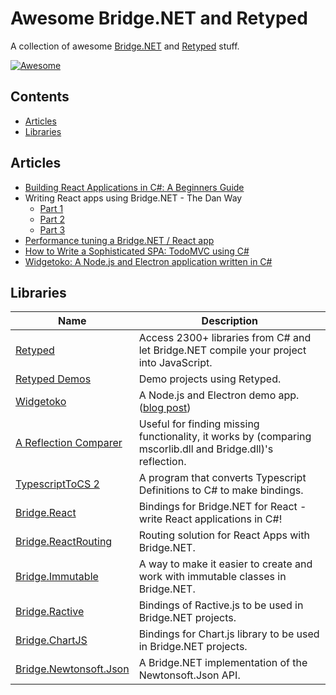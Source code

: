 # Awesome Bridge.NET and Retyped

A collection of awesome [Bridge.NET](https://bridge.net) and [Retyped](https://retyped.com) stuff.

[![Awesome](https://awesome.re/badge.svg)](https://awesome.re)

## Contents

 - [Articles](#articles)
 - [Libraries](#libraries)
 
 ## Articles

  - [Building React Applications in C#: A Beginners Guide](https://medium.com/@zaid.naom/building-react-applications-in-c-a-beginners-guide-5a2d001744c4)
  - Writing React apps using Bridge.NET - The Dan Way
    - [Part 1](http://www.productiverage.com/writing-react-apps-using-bridgenet-the-dan-way-from-first-principles)
    - [Part 2](http://www.productiverage.com/writing-react-apps-using-bridgenet-the-dan-way-part-two)
    - [Part 3](http://www.productiverage.com/writing-react-apps-using-bridgenet-the-dan-way-part-three)
  - [Performance tuning a Bridge.NET / React app](http://www.productiverage.com/performance-tuning-a-bridgenet-react-app)
  - [How to Write a Sophisticated SPA: TodoMVC using C#](https://hackernoon.com/how-to-write-a-sophisticated-spa-todomvc-using-c-df81ea50f4e0)
  - [Widgetoko: A Node.js and Electron application written in C#](https://blog.bridge.net/widgetoko-a-node-js-and-electron-application-written-in-c-1a2be480e4f9)
 
## Libraries

Name | Description
---- | ----
[Retyped](https://retyped.com/) | Access 2300+ libraries from C# and let Bridge.NET compile your project into JavaScript.
[Retyped Demos](https://demos.retyped.com/) | Demo projects using Retyped.
[Widgetoko](https://github.com/bridgedotnet/Widgetoko) | A Node.js and Electron demo app. ([blog post](https://blog.bridge.net/widgetoko-a-node-js-and-electron-application-written-in-c-1a2be480e4f9))
[A Reflection Comparer](https://michaelcheers.github.io/ReflectionComparison-Results/result.html) | Useful for finding missing functionality, it works by (comparing mscorlib.dll and Bridge.dll)'s reflection.
[TypescriptToCS 2](https://github.com/michaelcheers/TypescriptToCS2) | A program that converts Typescript Definitions to C# to make bindings.
[Bridge.React](https://github.com/ProductiveRage/Bridge.React) | Bindings for Bridge.NET for React - write React applications in C#!
[Bridge.ReactRouting](https://github.com/ProductiveRage/Bridge.ReactRouting) | Routing solution for React Apps with Bridge.NET.
[Bridge.Immutable](https://github.com/ProductiveRage/Bridge.Immutable) | A way to make it easier to create and work with immutable classes in Bridge.NET.
[Bridge.Ractive](https://github.com/Zaid-Ajaj/Bridge.Ractive) | Bindings of Ractive.js to be used in Bridge.NET projects.
[Bridge.ChartJS](https://github.com/Zaid-Ajaj/Bridge.ChartJS) | Bindings for Chart.js library to be used in Bridge.NET projects.
[Bridge.Newtonsoft.Json](https://github.com/bridgedotnet/Bridge.Newtonsoft.Json) | A Bridge.NET implementation of the Newtonsoft.Json API. 
